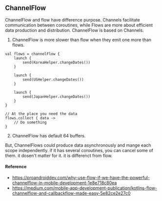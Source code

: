 ## ChannelFlow
ChannelFlow and flow have difference purpose. Channels facilitate communication between coroutines, while Flows are more about efficient data production and distribution.
ChannelFlow is based on Channels. 

1. ChannelFlow is more slower than flow when they emit one more than flows.
```
val flows = channelFlow {
    launch {
        send(KoreaHelper.changeDates())
    }

    launch {
        send(USHelper.changeDates())
    }

    launch {
        send(JapanHelper.changeDates())
    }
}

// At the place you need the data
flows.collect { data ->
    // Do something
}
```

2. ChannelFlow has default 64 buffers.

But, ChannelFlows could produce data asynchronously and mange each scope independently. if it has several coroutines, you can cancel some of them. it dosen't matter for it. it is differenct from flow.

#### Reference
- https://proandroiddev.com/why-use-flow-if-we-have-the-powerful-channelflow-in-mobile-development-1e8e718c80ea
- https://medium.com/mobile-app-development-publication/kotlins-flow-channelflow-and-callbackflow-made-easy-5e82ce2e27c0
